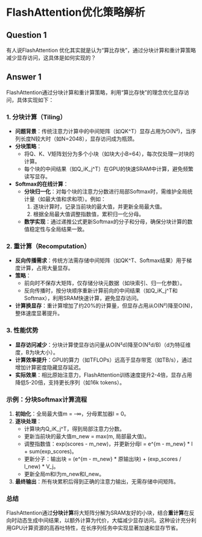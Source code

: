 # FlashAttention优化策略解析

## Question 1

有人说FlashAttention 优化其实就是认为“算比存快”，通过分块计算和重计算策略减少显存访问，这具体是如何实现的？

## Answer 1

FlashAttention通过分块计算和重计算策略，利用“算比存快”的理念优化显存访问，具体实现如下：

### 1. **分块计算（Tiling）**
   - **问题背景**：传统注意力计算中的中间矩阵（如QK^T）显存占用为O(N²)，当序列长度N较大时（如N=2048），显存访问成为瓶颈。
   - **分块策略**：
     - 将Q、K、V矩阵划分为多个小块（如块大小B=64），每次仅处理一对块的计算。
     - 每个块的中间结果（如Q_iK_j^T）在GPU的快速SRAM中计算，避免频繁读写显存。
   - **Softmax的在线计算**：
     - **分块归一化**：对每个块的注意力分数进行局部Softmax时，需维护全局统计量（如最大值和求和项）。例如：
       1. 逐块计算时，记录当前块的最大值，并更新全局最大值。
       2. 根据全局最大值调整指数值，累积归一化分母。
     - **数学实现**：通过递推公式更新Softmax的分子和分母，确保分块计算的数值稳定性与全局结果一致。

### 2. **重计算（Recomputation）**
   - **反向传播需求**：传统方法需存储中间矩阵（如QK^T、Softmax结果）用于梯度计算，占用大量显存。
   - **策略**：
     - 前向时不保存大矩阵，仅存储分块元数据（如块索引、归一化参数）。
     - 反向传播时，按分块顺序重新计算前向的中间结果（如Q_iK_j^T和Softmax），利用SRAM快速计算，避免显存访问。
   - **计算换显存**：重计算增加了约20%的计算量，但显存占用从O(N²)降至O(N)，整体速度显著提升。

### 3. **性能优势**
   - **显存访问减少**：分块计算使显存访问量从O(N²d)降至O(N²d/B)（d为特征维度，B为块大小）。
   - **计算效率提升**：GPU的算力（如TFLOPs）远高于显存带宽（如TB/s），通过增加计算密度隐藏显存延迟。
   - **实际效果**：相比原始注意力，FlashAttention训练速度提升2-4倍，显存占用降低5-20倍，支持更长序列（如16k tokens）。

### 示例：分块Softmax计算流程
1. **初始化**：全局最大值m = -∞，分母累加器l = 0。
2. **逐块处理**：
   - 计算块内Q_iK_j^T，得到局部注意力分数。
   - 更新当前块的最大值m_new = max(m, 局部最大值)。
   - 调整指数值：exp(scores - m_new)，并更新分母l = e^{m - m_new} * l + sum(exp_scores)。
   - 更新分子：输出块 = (e^{m - m_new} * 原输出块) + (exp_scores / l_new) * V_j。
   - 更新全局m和l为m_new和l_new。
3. **最终输出**：所有块累积后得到正确的注意力输出，无需存储中间矩阵。

### 总结
FlashAttention通过**分块计算**将大矩阵分解为SRAM友好的小块，结合**重计算**在反向时动态生成中间结果，以额外计算为代价，大幅减少显存访问。这种设计充分利用GPU计算资源的高吞吐特性，在长序列任务中实现显著加速和显存节省。